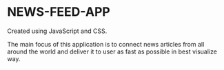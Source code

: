 # NEWS-FEED-APP
Created using JavaScript and CSS. 

The main focus of this application is to connect news articles from all around the world and deliver it to user as fast as possible in best visualize way.
